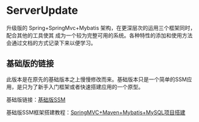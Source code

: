 # ServerUpdate
升级版的 Spring+SpringMvc+Mybatis 架构，在更深层次的运用三个框架同时，配合其他的工具使其
成为一个较为完整可用的系统。各种特性的添加和使用方法会通过文档的方式记录下来以便学习。

## 基础版的链接
此版本是在原先的基础版本之上慢慢修改而来。基础版本只是一个简单的SSM应用，是只为了新手入门框架或者快速搭建应用的一个原型。

基础版链接：[基础版SSM](https://github.com/LycPandaria/simple_server)

基础版SSM框架搭建教程：[SpringMVC+Maven+Mybatis+MySQL项目搭建](https://github.com/LycPandaria/JavaInterview/blob/master/notes/demo_springmvc%2Bmybatis%2Bmaven.md)
